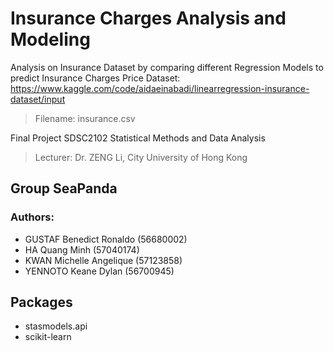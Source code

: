 # Insurance Charges Analysis and Modeling
Analysis on Insurance Dataset by comparing different Regression Models to predict Insurance Charges Price
Dataset: https://www.kaggle.com/code/aidaeinabadi/linearregression-insurance-dataset/input
> Filename: insurance.csv

Final Project SDSC2102 Statistical Methods and Data Analysis
> Lecturer: Dr. ZENG Li, City University of Hong Kong

## Group SeaPanda
### Authors:
- GUSTAF Benedict Ronaldo (56680002)
- HA Quang Minh (57040174)
- KWAN Michelle Angelique (57123858)
- YENNOTO Keane Dylan (56700945)

## Packages
- stasmodels.api
- scikit-learn
